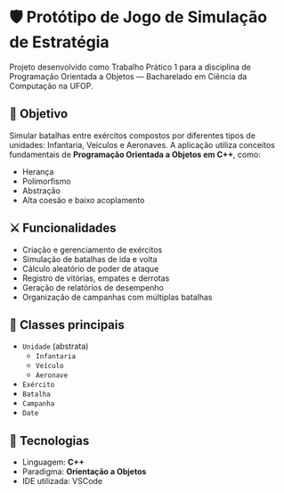 # 🛡️ Protótipo de Jogo de Simulação de Estratégia

Projeto desenvolvido como Trabalho Prático 1 para a disciplina de Programação Orientada a Objetos — Bacharelado em Ciência da Computação na UFOP.

## 🎯 Objetivo
Simular batalhas entre exércitos compostos por diferentes tipos de unidades: Infantaria, Veículos e Aeronaves. A aplicação utiliza conceitos fundamentais de **Programação Orientada a Objetos em C++**, como:

- Herança
- Polimorfismo
- Abstração
- Alta coesão e baixo acoplamento

## ⚔️ Funcionalidades
- Criação e gerenciamento de exércitos
- Simulação de batalhas de ida e volta
- Cálculo aleatório de poder de ataque
- Registro de vitórias, empates e derrotas
- Geração de relatórios de desempenho
- Organização de campanhas com múltiplas batalhas

## 🧱 Classes principais
- `Unidade` (abstrata)
  - `Infantaria`
  - `Veículo`
  - `Aeronave`
- `Exército`
- `Batalha`
- `Campanha`
- `Date`

## 📌 Tecnologias
- Linguagem: **C++**
- Paradigma: **Orientação a Objetos**
- IDE utilizada: VSCode

